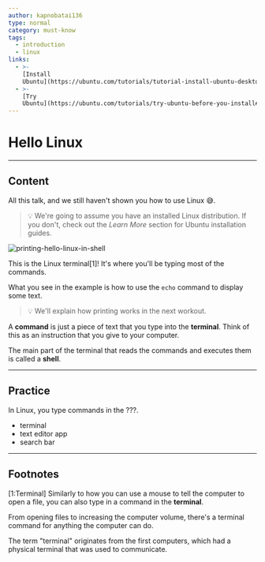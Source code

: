 ```yaml
---
author: kapnobatai136
type: normal
category: must-know
tags:
  - introduction
  - linux
links:
  - >-
    [Install
    Ubuntu](https://ubuntu.com/tutorials/tutorial-install-ubuntu-desktop#1-overview){website}
  - >-
    [Try
    Ubuntu](https://ubuntu.com/tutorials/try-ubuntu-before-you-install#1-getting-started){website}
---
```


# Hello Linux


---

## Content

All this talk, and we still haven't shown you how to use Linux 😅.

> 💡 We're going to assume you have an installed Linux distribution. If you don't, check out the *Learn More* section for Ubuntu installation guides.

![printing-hello-linux-in-shell](https://img.enkipro.com/b293f5a296e067d80f9dc7e77c7072d3.gif)

This is the Linux terminal[1]! It's where you'll be typing most of the commands.

What you see in the example is how to use the `echo` command to display some text.

> 💡 We'll explain how printing works in the next workout.

A **command** is just a piece of text that you type into the **terminal**. Think of this as an instruction that you give to your computer.

The main part of the terminal that reads the commands and executes them is called a **shell**.


---

## Practice

In Linux, you type commands in the ???.

- terminal
- text editor app
- search bar


---

## Footnotes

[1:Terminal]
Similarly to how you can use a mouse to tell the computer to open a file, you can also type in a command in the **terminal**. 

From opening files to increasing the computer volume, there's a terminal command for anything the computer can do.

The term "terminal" originates from the first computers, which had a physical terminal that was used to communicate.
 
